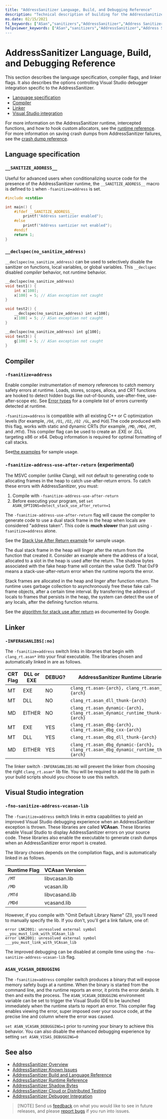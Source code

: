```yaml
---
title: "AddressSanitizer Language, Build, and Debugging Reference"
description: "Technical description of building for the AddressSanitizer"
ms.date: 02/15/2021
f1_keywords: ["ASan","sanitizers","AddressSanitizer","Address Sanitizer", "-fsanitize=address", "compile", "link", "Asan-integration"]
helpviewer_keywords: ["ASan","sanitizers","AddressSanitizer","Address Sanitizer","Address-Sanitizer", "compile", VS-integrations"]
---
```


# AddressSanitizer Language, Build, and Debugging Reference

This section describes the language specification, compiler flags, and linker flags. It also describes the options controlling Visual Studio debugger integration specific to the AddressSanitizer.

- [Language specification](#Language-specification)
- [Compiler](#Compiler)
- [Linker](#Linker)
- [Visual Studio integration](#Visual-Studio-integration)

For more information on the AddressSanitizer runtime, intercepted functions, and how to hook custom allocators, see the [runtime reference](./asan-runtime.md). For more information on saving crash dumps from AddressSanitizer failures, see the [crash dump reference](./asan-offline-crash-dumps.md).

## Language specification

### `__SANITIZE_ADDRESS__`

Useful for advanced users when conditionalizing source code for the presence of the AddressSanitizer runtime, the `__SANITIZE_ADDRESS__` macro is defined to `1` when `-fsanitize=address` is set.

```cpp
#include <cstdio>

int main() {
    #ifdef __SANITIZE_ADDRESS__
        printf("Address santizier enabled");
    #else
        printf("Address santizier not enabled");
    #endif
    return 1;
}
```

### `__declspec(no_sanitize_address)`

`__declspec(no_sanitize_address)` can be used to selectively disable the sanitizer on functions, local variables, or global variables. This `__declspec` disabled _compiler_ behavior, not _runtime_ behavior.

```cpp
__declspec(no_sanitize_address)
void test1() {
    int x[100];
    x[100] = 5; // ASan exception not caught
}

void test2() {
    __declspec(no_sanitize_address) int x[100];
    x[100] = 5; // ASan exception not caught
}

__declspec(no_sanitize_address) int g[100];
void test3() {
    g[100] = 5; // ASan exception not caught
}
```

## Compiler

### `-fsanitize=address`

Enable compiler instrumentation of memory references to catch memory safety errors at runtime. Loads, stores, scopes, alloca, and CRT functions are hooked to detect hidden bugs like out-of-bounds, use-after-free, use-after-scope etc. See [Error types](asan-top-level.md#Error-types) for a complete list of errors currently detected at runtime.

`-fsanitize=address` is compatible with all existing C++ or C optimization levels (for example, `/Od`, `/O1`, `/O2`, `/O2 /GL`, and `PGO`).The code produced with this flag, works with static and dynamic CRTs (for example, `/MD`, `/MDd`, `/MT`, and `/MTd`). This compiler flag can be used to create an .EXE or .DLL targeting x86 or x64. Debug information is required for optimal formatting of call stacks.

See[the examples](asan-top-level.md#Error-types) for sample usage.

### `-fsanitize-address-use-after-return` (experimental)

The MSVC compiler (unlike Clang), will not default to generating code to allocating frames in the heap to catch use-after-return errors. To catch these errors with AddressSanitizer, you must:

1. Compile with `-fsanitize-address-use-after-return`
2. Before executing your program, set `set ASAN_OPTIONS=detect_stack_use_after_return=1`

The `-fsanitize-address-use-after-return` flag will cause the compiler to generate code to use a dual stack frame in the heap when locals are considered "address taken". This code is **much slower** than just using `-fsanitize=address` alone.

See the [Stack Use After Return example](examples-stack-use-after-return.md) for sample usage.

The dual stack frame in the heap will linger after the return from the function that created it. Consider an example where the address of a local, allocated to a slot in the heap is used after the return. The shadow bytes associated with the fake heap frame will contain the value 0xf9. That 0xF9 means a stack-use-after-return error when the runtime reports the error.

Stack frames are allocated in the heap and linger after function return. The runtime uses garbage collection to asynchronously free these fake call-frame objects, after a certain time interval. By transferring the address of locals to frames that persists in the heap, the system can detect the use of any locals, after the defining function returns.

See the [algorithm for stack use after return](https://github.com/google/sanitizers/wiki/AddressSanitizerUseAfterReturn) as documented by Google.

## Linker

### `-INFERASANLIBS[:no]`

The `-fsanitize=address` switch links in libraries that begin with `clang_rt.asan*` into your final executable. The libraries chosen and automatically linked in are as follows.

| CRT Flag | DLL or EXE | DEBUG? | AddressSanitizer Runtime Libraries                                                             |
|----------|------------|--------|------------------------------------------------------------------------------------|
| MT       | EXE        | NO     | `clang_rt.asan-{arch}, clang_rt.asan_cxx-{arch}`                                   |
| MT       | DLL        | NO     | `clang_rt.asan_dll_thunk-{arch}`                                                   |
| MD       | EITHER     | NO     | `clang_rt.asan_dynamic-{arch}, clang_rt.asan_dynamic_runtime_thunk-{arch}`         |
| MT       | EXE        | YES    | `clang_rt.asan_dbg-{arch}, clang_rt.asan_dbg_cxx-{arch}`                           |
| MT       | DLL        | YES    | `clang_rt.asan_dbg_dll_thunk-{arch}`                                               |
| MD       | EITHER     | YES    | `clang_rt.asan_dbg_dynamic-{arch}, clang_rt.asan_dbg_dynamic_runtime_thunk-{arch}` |

The linker switch `-INFERASANLIBS:NO` will prevent the linker from choosing the right `clang_rt.asan*` lib file. You will be required to add the lib path in your build scripts should you choose to use this switch.

## Visual Studio integration

### `-fno-sanitize-address-vcasan-lib`

The `-fsanitize=address` switch links in extra capabilities to yield an improved Visual Studio debugging experience when an AddressSanitizer exception is thrown. These libraries are called **VCAsan**. These libraries enable Visual Studio to display AddressSanitizer errors on your source code. These libraries also enable the executable to generate crash dumps when an AddressSanitizer error report is created.

The library chosen depends on the compilation flags, and is automatically linked in as follows.

| Runtime Flag | VCAsan Version |
|--------------|----------------|
| `/MT`        | libvcasan.lib  |
| `/MD`        | vcasan.lib     |
| `/MTd`       | libvcasand.lib |
| `/MDd`       | vcasand.lib    |

However, if you compile with "Omit Default Library Name" (Zl), you'll need to manually specify the lib. If you don't, you'll get a link failure, one of:

```
error LNK2001: unresolved external symbol __you_must_link_with_VCAsan_lib
error LNK2001: unresolved external symbol ___you_must_link_with_VCAsan_lib
```

The improved debugging can be disabled at compile time using the `-fno-sanitize-address-vcasan-lib` flag.

### `ASAN_VCASAN_DEBUGGING`

The `-fsanitize=address` compiler switch produces a binary that will expose memory safety bugs at a runtime. When the binary is started from the command line, and the runtime reports an error, it prints the error details. It then and exits the process. The `ASAN_VCASAN_DEBUGGING` environment variable can be set to trigger the Visual Studio IDE to be launched immediately when the runtime starts to report an error. This compiler flag enables viewing the error, super imposed over your source code, at the precise line and column where the error was caused.

`set ASAN_VCASAN_DEBUGGING=1` prior to running your binary to achieve this behavior. You can also disable the enhanced debugging experience by setting `set ASAN_VISAS_DEBUGGING=0`

## See also

- [AddressSanitizer Overview](./asan.md)
- [AddressSanitizer Known Issues](./asan-known-issues.md)
- [AddressSanitizer Build and Language Reference](./asan-building.md)
- [AddressSanitizer Runtime Reference](./asan-runtime.md)
- [AddressSanitizer Shadow Bytes](./asan-shadowbytes.md)
- [AddressSanitizer Cloud or Distributed Testing](./asan-offline-crash-dumps.md)
- [AddressSanitizer Debugger Integration](./asan-debugger-integration.md)

> [!NOTE] Send us [feedback](https://aka.ms/feedback/suggest?space=62) on what you would like to see in future releases, and please [report bugs](https://aka.ms/feedback/report?space=62) if you run into issues.